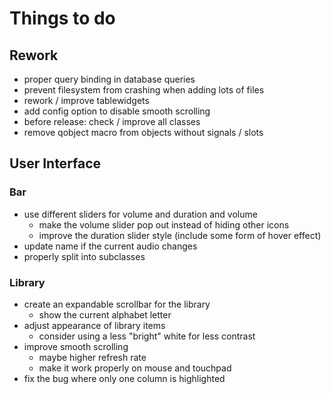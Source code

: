 # Things to do

## Rework
- proper query binding in database queries
- prevent filesystem from crashing when adding lots of files
- rework / improve tablewidgets
- add config option to disable smooth scrolling
- before release: check / improve all classes
- remove qobject macro from objects without signals / slots

## User Interface
### Bar
- use different sliders for volume and duration and volume
  - make the volume slider pop out instead of hiding other icons
  - improve the duration slider style (include some form of hover effect)
- update name if the current audio changes
- properly split into subclasses

### Library
- create an expandable scrollbar for the library
  - show the current alphabet letter
- adjust appearance of library items
  - consider using a less "bright" white for less contrast
- improve smooth scrolling
  - maybe higher refresh rate
  - make it work properly on mouse and touchpad
- fix the bug where only one column is highlighted